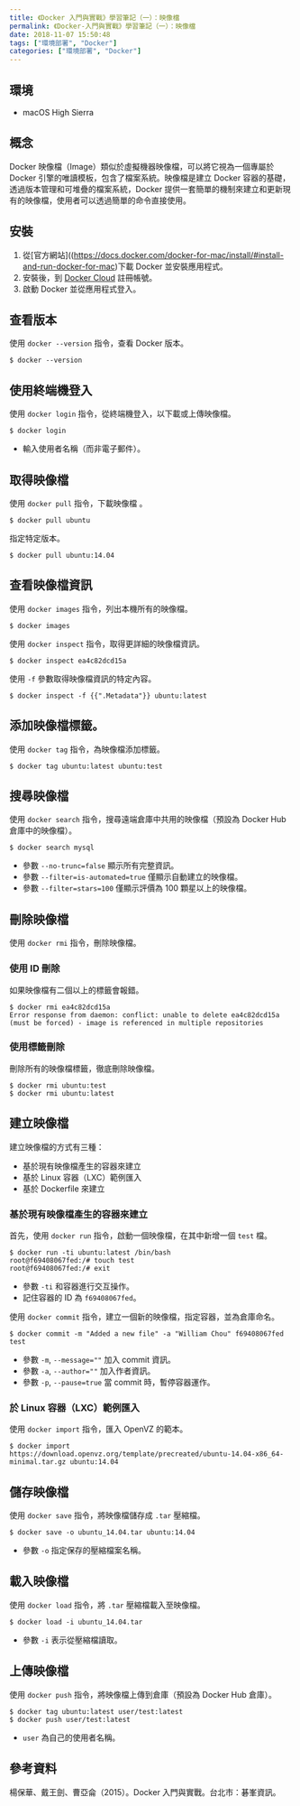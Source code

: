 ```yaml
---
title: 《Docker 入門與實戰》學習筆記（一）：映像檔
permalink: 《Docker-入門與實戰》學習筆記（一）：映像檔
date: 2018-11-07 15:50:48
tags: ["環境部署", "Docker"]
categories: ["環境部署", "Docker"]
---
```


## 環境
- macOS High Sierra

## 概念
Docker 映像檔（Image）類似於虛擬機器映像檔，可以將它視為一個專屬於 Docker 引擎的唯讀模板，包含了檔案系統。映像檔是建立 Docker 容器的基礎，透過版本管理和可堆疊的檔案系統，Docker 提供一套簡單的機制來建立和更新現有的映像檔，使用者可以透過簡單的命令直接使用。

## 安裝
1. 從[官方網站]((https://docs.docker.com/docker-for-mac/install/#install-and-run-docker-for-mac)下載 Docker 並安裝應用程式。
2. 安裝後，到 [Docker Cloud](https://hub.docker.com/) 註冊帳號。
3. 啟動 Docker 並從應用程式登入。

## 查看版本
使用 `docker --version` 指令，查看 Docker 版本。
```
$ docker --version
```

## 使用終端機登入
使用 `docker login` 指令，從終端機登入，以下載或上傳映像檔。
```
$ docker login
```
- 輸入使用者名稱（而非電子郵件）。

## 取得映像檔
使用 `docker pull` 指令，下載映像檔 。
```
$ docker pull ubuntu
```
指定特定版本。
```
$ docker pull ubuntu:14.04
```

## 查看映像檔資訊
使用 `docker images` 指令，列出本機所有的映像檔。
```
$ docker images
```

使用 `docker inspect` 指令，取得更詳細的映像檔資訊。
```
$ docker inspect ea4c82dcd15a
```

使用 `-f` 參數取得映像檔資訊的特定內容。
```
$ docker inspect -f {{".Metadata"}} ubuntu:latest
```

## 添加映像檔標籤。
使用 `docker tag` 指令，為映像檔添加標籤。
```
$ docker tag ubuntu:latest ubuntu:test
```

## 搜尋映像檔
使用 `docker search` 指令，搜尋遠端倉庫中共用的映像檔（預設為 Docker Hub 倉庫中的映像檔）。
```
$ docker search mysql
```
- 參數 `--no-trunc=false` 顯示所有完整資訊。
- 參數 `--filter=is-automated=true` 僅顯示自動建立的映像檔。
- 參數 `--filter=stars=100` 僅顯示評價為 100 顆星以上的映像檔。

## 刪除映像檔
使用 `docker rmi` 指令，刪除映像檔。

### 使用 ID 刪除
如果映像檔有二個以上的標籤會報錯。
```
$ docker rmi ea4c82dcd15a
Error response from daemon: conflict: unable to delete ea4c82dcd15a (must be forced) - image is referenced in multiple repositories
```

### 使用標籤刪除
刪除所有的映像檔標籤，徹底刪除映像檔。
```
$ docker rmi ubuntu:test
$ docker rmi ubuntu:latest
```

## 建立映像檔
建立映像檔的方式有三種：
- 基於現有映像檔產生的容器來建立
- 基於 Linux 容器（LXC）範例匯入
- 基於 Dockerfile 來建立

### 基於現有映像檔產生的容器來建立
首先，使用 `docker run` 指令，啟動一個映像檔，在其中新增一個 `test` 檔。
```
$ docker run -ti ubuntu:latest /bin/bash
root@f69408067fed:/# touch test
root@f69408067fed:/# exit
```
- 參數 `-ti` 和容器進行交互操作。
- 記住容器的 ID 為 `f69408067fed`。

使用 `docker commit` 指令，建立一個新的映像檔，指定容器，並為倉庫命名。
```
$ docker commit -m "Added a new file" -a "William Chou" f69408067fed test
```
- 參數 `-m`, `--message=""` 加入 commit 資訊。
- 參數 `-a`, `--author=""` 加入作者資訊。
- 參數 `-p`, `--pause=true` 當 commit 時，暫停容器運作。

### 於 Linux 容器（LXC）範例匯入
使用 `docker import` 指令，匯入 OpenVZ 的範本。
```
$ docker import https://download.openvz.org/template/precreated/ubuntu-14.04-x86_64-minimal.tar.gz ubuntu:14.04
```

## 儲存映像檔
使用 `docker save` 指令，將映像檔儲存成 `.tar` 壓縮檔。
```
$ docker save -o ubuntu_14.04.tar ubuntu:14.04
```
- 參數 `-o` 指定保存的壓縮檔案名稱。

## 載入映像檔
使用 `docker load` 指令，將 `.tar` 壓縮檔載入至映像檔。
```
$ docker load -i ubuntu_14.04.tar
```
- 參數 `-i` 表示從壓縮檔讀取。

## 上傳映像檔
使用 `docker push` 指令，將映像檔上傳到倉庫（預設為 Docker Hub 倉庫）。
```
$ docker tag ubuntu:latest user/test:latest
$ docker push user/test:latest
```
- `user` 為自己的使用者名稱。

## 參考資料
楊保華、戴王劍、曹亞侖（2015）。Docker 入門與實戰。台北市：碁峯資訊。
